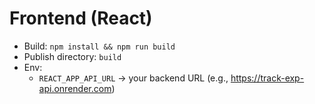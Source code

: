 # Frontend (React)

- Build: `npm install && npm run build`
- Publish directory: `build`
- Env:
  - `REACT_APP_API_URL` → your backend URL (e.g., https://track-exp-api.onrender.com)
